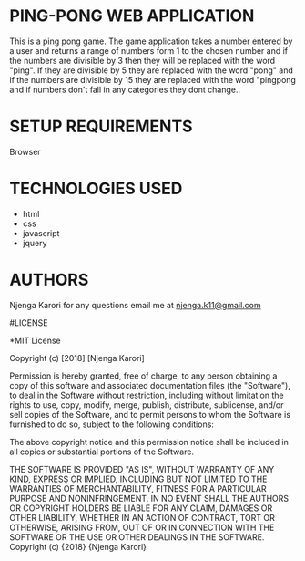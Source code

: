 # PING-PONG WEB  APPLICATION

This is a ping pong game.
The game application takes a number entered by a user and returns a range of numbers form 1 to the chosen number and if the numbers are divisible by 3 then they will be replaced with the word "ping". If they are divisible by 5 they are replaced with the word "pong" and if the numbers are divisible by 15 they are replaced with the word "pingpong  and if numbers don't fall in any categories they dont change..
 
 # SETUP REQUIREMENTS
 
 Browser
 
 # TECHNOLOGIES USED
 
 * html
 * css
 * javascript
 * jquery
 
 # AUTHORS

Njenga Karori
 for any questions email me at njenga.k11@gmail.com
 
#LICENSE

*MIT License

Copyright (c) [2018] [Njenga Karori]

Permission is hereby granted, free of charge, to any person obtaining a copy of this software and associated documentation files (the "Software"), to deal in the Software without restriction, including without limitation the rights to use, copy, modify, merge, publish, distribute, sublicense, and/or sell copies of the Software, and to permit persons to whom the Software is furnished to do so, subject to the following conditions:

The above copyright notice and this permission notice shall be included in all copies or substantial portions of the Software.

THE SOFTWARE IS PROVIDED "AS IS", WITHOUT WARRANTY OF ANY KIND, EXPRESS OR IMPLIED, INCLUDING BUT NOT LIMITED TO THE WARRANTIES OF MERCHANTABILITY, FITNESS FOR A PARTICULAR PURPOSE AND NONINFRINGEMENT. IN NO EVENT SHALL THE AUTHORS OR COPYRIGHT HOLDERS BE LIABLE FOR ANY CLAIM, DAMAGES OR OTHER LIABILITY, WHETHER IN AN ACTION OF CONTRACT, TORT OR OTHERWISE, ARISING FROM, OUT OF OR IN CONNECTION WITH THE SOFTWARE OR THE USE OR OTHER DEALINGS IN THE SOFTWARE. Copyright (c) {2018} {Njenga Karori}
 
